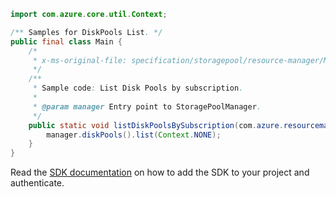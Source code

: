 ```java
import com.azure.core.util.Context;

/** Samples for DiskPools List. */
public final class Main {
    /*
     * x-ms-original-file: specification/storagepool/resource-manager/Microsoft.StoragePool/stable/2021-08-01/examples/DiskPools_ListBySubscription.json
     */
    /**
     * Sample code: List Disk Pools by subscription.
     *
     * @param manager Entry point to StoragePoolManager.
     */
    public static void listDiskPoolsBySubscription(com.azure.resourcemanager.storagepool.StoragePoolManager manager) {
        manager.diskPools().list(Context.NONE);
    }
}
```

Read the [SDK documentation](https://github.com/Azure/azure-sdk-for-java/blob/azure-resourcemanager-storagepool_1.0.0-beta.1/sdk/storagepool/azure-resourcemanager-storagepool/README.md) on how to add the SDK to your project and authenticate.
